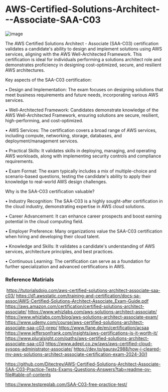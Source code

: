# AWS-Certified-Solutions-Architect---Associate-SAA-C03

![image](https://github.com/user-attachments/assets/4c0c01c6-664f-4938-8c24-b7837b7e7eba)


The AWS Certified Solutions Architect - Associate (SAA-C03) certification validates a candidate's ability to design and implement solutions using AWS services, aligning with the AWS Well-Architected Framework. This certification is ideal for individuals performing a solutions architect role and demonstrates proficiency in designing cost-optimized, secure, and resilient AWS architectures. 

Key aspects of the SAA-C03 certification: 

• Design and Implementation: The exam focuses on designing solutions that meet business requirements and future needs, incorporating various AWS services. 

• Well-Architected Framework: Candidates demonstrate knowledge of the AWS Well-Architected Framework, ensuring solutions are secure, resilient, high-performing, and cost-optimized.

• AWS Services: The certification covers a broad range of AWS services, including compute, networking, storage, databases, and deployment/management services. 

• Practical Skills: It validates skills in deploying, managing, and operating AWS workloads, along with implementing security controls and compliance requirements.

• Exam Format: The exam typically includes a mix of multiple-choice and scenario-based questions, testing the candidate's ability to apply their knowledge to real-world AWS design challenges.

Why is the SAA-C03 certification valuable? 

• Industry Recognition: The SAA-C03 is a highly sought-after certification in the cloud industry, demonstrating expertise in AWS cloud solutions. 

• Career Advancement: It can enhance career prospects and boost earning potential in the cloud computing field.

• Employer Preference: Many organizations value the SAA-C03 certification when hiring and developing their cloud talent.

• Knowledge and Skills: It validates a candidate's understanding of AWS services, architecture principles, and best practices. 

• Continuous Learning: The certification can serve as a foundation for further specialization and advanced certifications in AWS. 


### Reference Matirials

 https://tutorialsdojo.com/aws-certified-solutions-architect-associate-saa-c03/
 https://d1.awsstatic.com/training-and-certification/docs-sa-assoc/AWS-Certified-Solutions-Architect-Associate_Exam-Guide.pdf
 https://aws.amazon.com/certification/certified-solutions-architect-associate/
 https://www.whizlabs.com/aws-solutions-architect-associate/
 https://www.whizlabs.com/blog/aws-solutions-architect-associate-exam/
 https://www.udemy.com/course/aws-certified-solutions-architect-associate-saa-c03-prep/
 https://www.flane.de/en/certification/acsaa
 https://www.jeffersonfrank.com/insights/aws-certifications-is-it-worth-it/
 https://www.pluralsight.com/paths/aws-certified-solutions-architect-associate-saa-c03
 https://www.adept.co.zw/aws/aws-certified-cloud-sysops-administrator-associate/
 https://dev.to/gaurav2988/how-i-cleared-my-aws-solutions-architect-associate-certification-exam-2024-30i1


 https://github.com/Ditectrev/AWS-Certified-Solutions-Architect-Associate-SAA-C03-Practice-Tests-Exams-Questions-Answers?tab=readme-ov-file#table-of-contents

 https://www.testpreplab.com/SAA-C03-free-practice-test/
 

